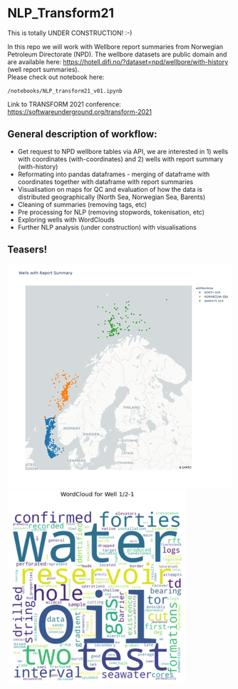 # NLP_Transform21
This is totally UNDER CONSTRUCTION! :-)

In this repo we will work with Wellbore report summaries from Norwegian Petroleum Directorate (NPD). 
The wellbore datasets are public domain and are available here: https://hotell.difi.no/?dataset=npd/wellbore/with-history (well report summaries).</br>
Please check out notebook here:</br>
```
/notebooks/NLP_transform21_v01.ipynb
```
Link to TRANSFORM 2021 conference: https://softwareunderground.org/transform-2021

## General description of workflow:
- Get request to NPD wellbore tables via API, we are interested in 1) wells with coordinates (with-coordinates) and 2) wells with report summary (with-history)
- Reformating into pandas dataframes - merging of dataframe with coordinates together with dataframe with report summaries
- Visualisation on maps for QC and evaluation of how the data is distributed geographically (North Sea, Norwegian Sea, Barents)
- Cleaning of summaries (removing tags, etc)
- Pre processing for NLP (removing stopwords, tokenisation, etc)
- Exploring wells with WordClouds
- Further NLP analysis (under construction) with visualisations

## Teasers!
<img src="images/wells_with_report_summary.png" width="750">
<img src="images/wordcloud_well_1_2-1.jpg" width="400">
